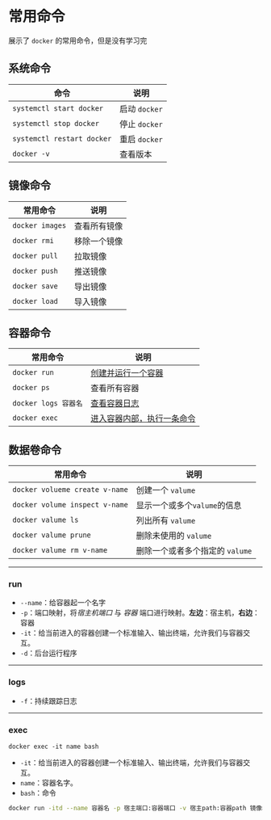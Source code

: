 # 常用命令

展示了 `docker` 的常用命令，但是没有学习完



## 系统命令

| 命令                       | 说明          |
| -------------------------- | ------------- |
| `systemctl start docker`   | 启动 `docker` |
| `systemctl stop docker`    | 停止 `docker` |
| `systemctl restart docker` | 重启 `docker` |
| `docker -v`                | 查看版本      |



## 镜像命令

| 常用命令        | 说明         |
| --------------- | ------------ |
| `docker images` | 查看所有镜像 |
| `docker rmi`    | 移除一个镜像 |
| `docker pull`   | 拉取镜像     |
| `docker push`   | 推送镜像     |
| `docker save`   | 导出镜像     |
| `docker load`   | 导入镜像     |



## 容器命令

| 常用命令             | 说明                                |
| -------------------- | ----------------------------------- |
| `docker run`         | [创建并运行一个容器](#run)          |
| `docker ps`          | 查看所有容器                        |
| `docker logs 容器名` | [查看容器日志](#logs)               |
| `docker exec`        | [进入容器内部，执行一条命令](#exec) |



## 数据卷命令

| 常用命令                       | 说明                            |
| ------------------------------ | ------------------------------- |
| `docker volueme create v-name` | 创建一个 `valume`               |
| `docker volume inspect v-name` | 显示一个或多个`valume`的信息    |
| `docker valume ls`             | 列出所有 `valume`               |
| `docker valume prune`          | 删除未使用的 `valume`           |
| `docker valume rm v-name`      | 删除一个或者多个指定的 `valume` |







---

### run

- `--name`：给容器起一个名字
- `-p`：端口映射，将*宿主机端口* 与 *容器* 端口进行映射。**左边**：宿主机，**右边**：容器
- `-it`：给当前进入的容器创建一个标准输入、输出终端，允许我们与容器交互。
- `-d`：后台运行程序



---



### logs

- `-f`：持续跟踪日志



---



### exec

``` shell
docker exec -it name bash
```

- `-it`：给当前进入的容器创建一个标准输入、输出终端，允许我们与容器交互。
- `name`：容器名字。
- `bash`：命令





``` bash
docker run -itd --name 容器名 -p 宿主端口:容器端口 -v 宿主path:容器path 镜像名
```










